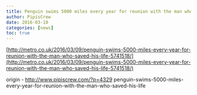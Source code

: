 ```yaml
---
title: Penguin swims 5000 miles every year for reunion with the man who saved his life
author: PipisCrew
date: 2016-03-10
categories: [news]
toc: true
---
```


[http://metro.co.uk/2016/03/09/penguin-swims-5000-miles-every-year-for-reunion-with-the-man-who-saved-his-life-5741518/](http://metro.co.uk/2016/03/09/penguin-swims-5000-miles-every-year-for-reunion-with-the-man-who-saved-his-life-5741518/)

origin - http://www.pipiscrew.com/?p=4329 penguin-swims-5000-miles-every-year-for-reunion-with-the-man-who-saved-his-life